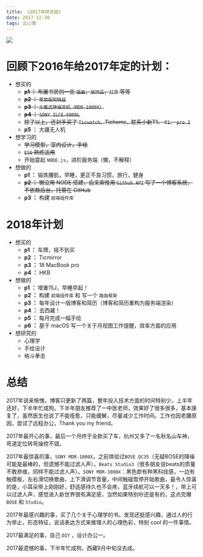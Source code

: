 ```yaml
---
title: 《2017年终总结》
date: 2017-12-30
tags: 云心情
---
```


<img class="full-image" src="https://ohv0hyr4v.qnssl.com/DSC00287_1.jpg" />

# 回顾下2016年给2017年定的计划：

- 想买的
	- <del>**p1 ：** 布置书房的一些 `插画`，`装饰品`，`灯具` 等等</del>
	- <del>**p2 ：** `尊崇版阿特兹`</del>
	- <del>**p3 ：** `头戴式降噪耳机（MDR-1000X）`</del>
	- <del>**p4 ：** `SONY ILCE-6000L`</del>
	- <del>除了以上，还剁手买了 `Ticwatch、`Tichome`、`联系小新T1、 `P1`、 `pro 2`</del>
  - **p5 ：** 大疆无人机
- 想学习的
	- <del>学习模型，室内设计，手绘</del>
	- <del>`ES6` 熟练运用</del>
	- 开始耍起 `NODE.js`，进阶服务端（懒，不解释）
- 想做的
	- **p1 ：** 锻炼腰肌，早睡，更正不良习惯，旅行，健身
	- <del>**p2 ：** 懒没用 NODE 搭建，后来索性用 `Github API` 写了一个博客系统，不依赖后台，托管在 GitHub</del>
	- **p3 ：** 构建 `前端组件库`

<!-- more -->

# 2018年计划
- 想买的
  -  **p1 ：**  车牌，摇不到买
  -  **p2 ：**  Ticmirror
  -  **p3 ：**  18 MacBook pro
  -  **p4 ：**  HKB
- 想做的
  -  **p1 ：**  增重15J，早睡早起！
  -  **p2 ：**  构建 `前端组件库` 和 写一个 `路由框架`
  -  **p3 ：**  每年设计一版博客和简历（博客和简历重构为服务端渲染）
  -  **p4 ：**  去西藏！
  -  **p5 ：**  每月完成一幅手绘
  -  **p6 ：**  基于 macOS 写一个关于月视图工作提醒，效率方面的应用
- 想研究的
  - 心理学
  - 手绘设计
  - 格斗拳击

# 总结
  2017年说来惭愧，博客只更新了两篇，整年投入技术方面的时间特别少，上半年还好，下半年忙成狗。下半年朋友推荐了一中医老师，效果好了很多很多，基本康复了，虽然医生也说了不能痊愈，只能缓解，尽量减少工作时间。工作也因老腰原因，尝试了远程办公，Thank you my friend。

  2017年最开心的事，最后一个月终于全款买了车，杭州又多了一名秋名山车神，弯道定位转弯操控不错。

  2017年最惊喜的事，`SONY MDR-1000X`，之前体验过`BOSE QC35`（无疑BOSE的降噪可能是最棒的，但遗憾不能过滤人声），`Beats Studio3`（很多朋友说beats的质量不敢恭维，同样不能过滤人声）。`SONY MDR-1000X`：黑色款有种黑科技感，一边有触摸板，左右滑切换歌曲，上下滑调节音量，中间触碰暂停开始歌曲，最令人惊喜的是，小耳朵带上刚刚好，舒适感待久也不会疼，蓝牙续航可以一天多！，带上可以过滤人声，感觉进入新世界很有满足感，当然如果特别吵还是有的，这点完爆 `BOSE` 和 `Studio`。

  2017年最感兴趣的事，买了几个关于心理学的书。发现还挺感兴趣，通过人的行为举止，形态特征，说话表达方式来推理人的心理色彩，特别 cool 的一件事情。

  2017最满足的事，自己 `DIY` ，设计办公一。

  2017最遗憾的事，下半年忙成狗，西藏9月中旬没去成。







